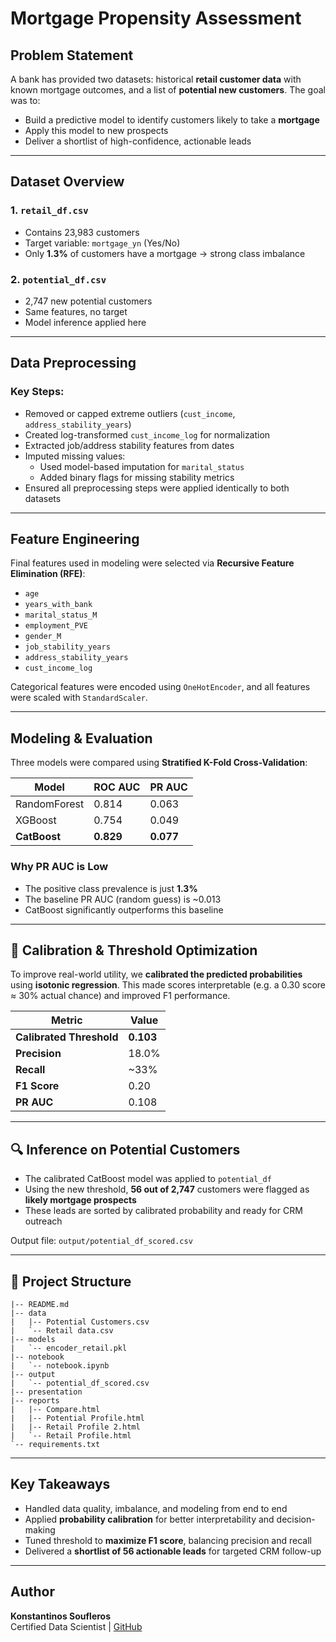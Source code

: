
# Mortgage Propensity Assessment

## Problem Statement

A bank has provided two datasets: historical **retail customer data** with known mortgage outcomes, and a list of **potential new customers**. The goal was to:

- Build a predictive model to identify customers likely to take a **mortgage**
- Apply this model to new prospects
- Deliver a shortlist of high-confidence, actionable leads

---

## Dataset Overview

### 1. `retail_df.csv`
- Contains 23,983 customers
- Target variable: `mortgage_yn` (Yes/No)
- Only **1.3%** of customers have a mortgage → strong class imbalance

### 2. `potential_df.csv`
- 2,747 new potential customers
- Same features, no target
- Model inference applied here

---

## Data Preprocessing

### Key Steps:
- Removed or capped extreme outliers (`cust_income`, `address_stability_years`)
- Created log-transformed `cust_income_log` for normalization
- Extracted job/address stability features from dates
- Imputed missing values:
  - Used model-based imputation for `marital_status`
  - Added binary flags for missing stability metrics
- Ensured all preprocessing steps were applied identically to both datasets

---

## Feature Engineering

Final features used in modeling were selected via **Recursive Feature Elimination (RFE)**:
- `age`
- `years_with_bank`
- `marital_status_M`
- `employment_PVE`
- `gender_M`
- `job_stability_years`
- `address_stability_years`
- `cust_income_log`

Categorical features were encoded using `OneHotEncoder`, and all features were scaled with `StandardScaler`.

---

## Modeling & Evaluation

Three models were compared using **Stratified K-Fold Cross-Validation**:

| Model         | ROC AUC | PR AUC |
|---------------|---------|--------|
| RandomForest  | 0.814   | 0.063  |
| XGBoost       | 0.754   | 0.049  |
| **CatBoost**  | **0.829** | **0.077** |

### Why PR AUC is Low
- The positive class prevalence is just **1.3%**
- The baseline PR AUC (random guess) is ~0.013
- CatBoost significantly outperforms this baseline

---

## 🔧 Calibration & Threshold Optimization

To improve real-world utility, we **calibrated the predicted probabilities** using **isotonic regression**. This made scores interpretable (e.g. a 0.30 score ≈ 30% actual chance) and improved F1 performance.

| Metric     | Value |
|------------|-------|
| **Calibrated Threshold**  | **0.103** |
| **Precision**  | 18.0% |
| **Recall**     | ~33% |
| **F1 Score**   | 0.20 |
| **PR AUC**     | 0.108 |

---

## 🔍 Inference on Potential Customers

- The calibrated CatBoost model was applied to `potential_df`
- Using the new threshold, **56 out of 2,747** customers were flagged as **likely mortgage prospects**
- These leads are sorted by calibrated probability and ready for CRM outreach

Output file: `output/potential_df_scored.csv`

---

## 📁 Project Structure
```
|-- README.md
|-- data
|   |-- Potential Customers.csv
|   `-- Retail data.csv
|-- models
|   `-- encoder_retail.pkl
|-- notebook
|   `-- notebook.ipynb
|-- output
|   `-- potential_df_scored.csv
|-- presentation
|-- reports
|   |-- Compare.html
|   |-- Potential Profile.html
|   |-- Retail Profile 2.html
|   `-- Retail Profile.html
`-- requirements.txt
```

---

## Key Takeaways

- Handled data quality, imbalance, and modeling from end to end
- Applied **probability calibration** for better interpretability and decision-making
- Tuned threshold to **maximize F1 score**, balancing precision and recall
- Delivered a **shortlist of 56 actionable leads** for targeted CRM follow-up

---

## Author
**Konstantinos Soufleros**  
Certified Data Scientist | [GitHub](https://github.com/kostas696)
